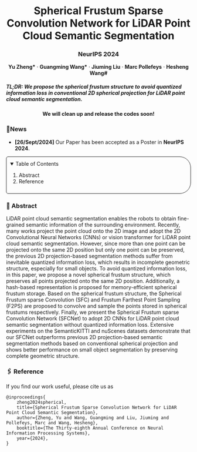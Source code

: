 <h1 align="center"> Spherical Frustum Sparse Convolution Network for LiDAR Point Cloud Semantic Segmentation </h1>   
  <h3 align="center">NeurIPS 2024</h3>

  <p align="center">
    <strong>Yu Zheng*</strong>
    ·
    <strong>Guangming Wang*</strong>
    ·
    <strong>Jiuming Liu</strong>
      ·
    <strong>Marc Pollefeys</strong>
      ·
    <strong>Hesheng Wang#</strong></p>
 <h5 align="left">TL;DR: We propose the spherical frustum structure to avoid quantized information loss in conventional 2D spherical projection for LiDAR point cloud semantic segmentation.</h5>

<h4 align="center">We will clean up and release the codes soon!</h4>

### :newspaper:News

- **[26/Sept/2024]** Our Paper has been accepted as a Poster in **NeurIPS 2024**.

<details open="open" style='padding: 10px; border-radius:5px 30px 30px 5px; border-style: solid; border-width: 1px;'>
  <summary>Table of Contents</summary>
  <ol>
    <li>
      <a>Abstract</a>
    </li>
          <li>
      <a>Reference</a>
    </li>
  </ol>
</details>

### :page_facing_up: Abstract

LiDAR point cloud semantic segmentation enables the robots to obtain fine-grained semantic information of the surrounding environment. Recently, many works project the point cloud onto the 2D image and adopt the 2D Convolutional Neural Networks (CNNs) or vision transformer for LiDAR point cloud semantic segmentation. However, since more than one point can be projected onto the same 2D position but only one point can be preserved, the previous 2D projection-based segmentation methods suffer from inevitable quantized information loss, which results in incomplete geometric structure, especially for small objects. To avoid quantized information loss, in this paper, we propose a novel spherical frustum structure, which preserves all points projected onto the same 2D position. Additionally, a hash-based representation is proposed for memory-efficient spherical frustum storage. Based on the spherical frustum structure, the Spherical Frustum sparse Convolution (SFC) and Frustum Farthest Point Sampling (F2PS) are proposed to convolve and sample the points stored in spherical frustums respectively. Finally, we present the Spherical Frustum sparse Convolution Network (SFCNet) to adopt 2D CNNs for LiDAR point cloud semantic segmentation without quantized information loss. Extensive experiments on the SemanticKITTI and nuScenes datasets demonstrate that our SFCNet outperforms previous 2D projection-based semantic segmentation methods based on conventional spherical projection and shows better performance on small object segmentation by preserving complete geometric structure. 

### :paperclips: Reference
If you find our work useful, please cite us as
```
@inproceedings{
    zheng2024spherical,
    title={Spherical Frustum Sparse Convolution Network for LiDAR Point Cloud Semantic Segmentation},
    author={Zheng, Yu and Wang, Guangming and Liu, Jiuming and Pollefeys, Marc and Wang, Hesheng},
    booktitle={The Thirty-eighth Annual Conference on Neural Information Processing Systems},
    year={2024},
}
```


